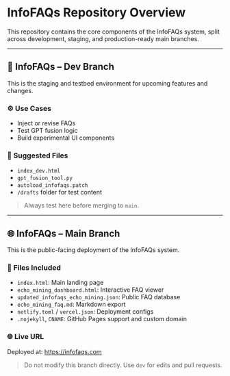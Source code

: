 # InfoFAQs Repository Overview

This repository contains the core components of the InfoFAQs system, split across development, staging, and production-ready main branches.

---

## 🚧 InfoFAQs – Dev Branch

This is the staging and testbed environment for upcoming features and changes.

### ⚙️ Use Cases
- Inject or revise FAQs
- Test GPT fusion logic
- Build experimental UI components

### 📁 Suggested Files
- `index_dev.html`
- `gpt_fusion_tool.py`
- `autoload_infofaqs.patch`
- `/drafts` folder for test content

> Always test here before merging to `main`.

---

## 🌐 InfoFAQs – Main Branch

This is the public-facing deployment of the InfoFAQs system.

### 📁 Files Included
- `index.html`: Main landing page
- `echo_mining_dashboard.html`: Interactive FAQ viewer
- `updated_infofaqs_echo_mining.json`: Public FAQ database
- `echo_mining_faq.md`: Markdown export
- `netlify.toml` / `vercel.json`: Deployment configs
- `.nojekyll`, `CNAME`: GitHub Pages support and custom domain

### 🌐 Live URL
Deployed at: https://infofaqs.com

> Do not modify this branch directly. Use `dev` for edits and pull requests.
